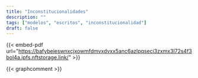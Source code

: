 ```yaml
---
title: "Inconstitucionalidades"
description: ""
tags: ["modelos", "escritos", "inconstitucionalidad"]
draft: false
---
```



{{< embed-pdf url="https://bafybeieswnxcjxowmfdmvxdvxx5anc6azlpqseci3zxmx3l72s4f3bol4a.ipfs.nftstorage.link/" >}}

{{< graphcomment >}}
